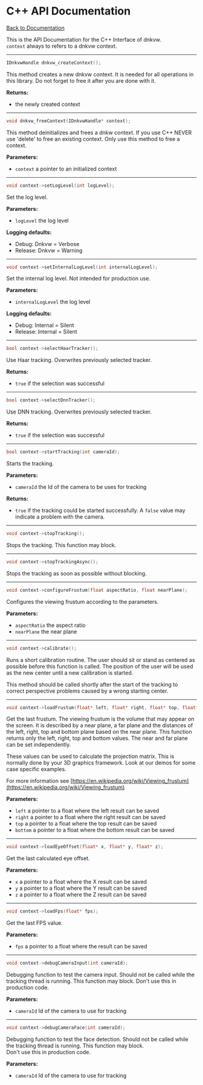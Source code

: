 # C++ API Documentation
[Back to Documentation](index.md)

This is the API Documentation for the C++ Interface of dnkvw.  
`context` always to refers to a dnkvw context.

<hr>

```C++
IDnkvwHandle dnkvw_createContext();
```
This method creates a new dnkvw context. 
It is needed for all operations in this library. 
Do not forget to free it after you are done with it.

**Returns:**
* the newly created context

<hr>

```C++
void dnkvw_freeContext(IDnkvwHandle* context);
```
This method deinitializes and frees a dnkw context.
If you use C++ NEVER use 'delete' to free an existing context.
Only use this method to free a context.

**Parameters:**
* `context` a pointer to an initialized context

<hr>

```C++
void context->setLogLevel(int logLevel);
```
Set the log level.

**Parameters:**
* `logLevel` the log level

**Logging defaults:**
* Debug: Dnkvw = Verbose
* Release: Dnkvw = Warning

<hr>

```C++
void context->setInternalLogLevel(int internalLogLevel);
```
Set the internal log level.
Not intended for production use.
 
**Parameters:**
* `internalLogLevel` the log level

**Logging defaults:**
* Debug: Internal = Silent
* Release: Internal = Silent

<hr>

```C++
bool context->selectHaarTracker();
```
Use Haar tracking. 
Overwrites previously selected tracker.

**Returns:**
* `true` if the selection was successful

<hr>

```C++
bool context->selectDnnTracker();
```
Use DNN tracking. 
Overwrites previously selected tracker.

**Returns:**
* `true` if the selection was successful

<hr>

```C++
bool context->startTracking(int cameraId);
```
Starts the tracking.

**Parameters:**
* `cameraId` the Id of the camera to be uses for tracking

**Returns:**
* `true` if the tracking could be started successfully. 
  A `false` value may indicate a problem with the camera.

<hr>

```C++
void context->stopTracking();
```
Stops the tracking.
This function may block.

<hr>

```C++
void context->stopTrackingAsync();
```
Stops the tracking as soon as possible without blocking.

<hr>

```C++
void context->configureFrustum(float aspectRatio, float nearPlane);
```
Configures the viewing frustum according to the parameters.

**Parameters:**
* `aspectRatio` the aspect ratio
* `nearPlane` the near plane

<hr>

```C++
void context->calibrate();
```
Runs a short calibration routine.
The user should sit or stand as centered as possible before this
function is called. The position of the user will be used as the new
center until a new calibration is started.

This method should be called shortly after the start of the tracking 
to correct perspective problems caused by a wrong starting center.

<hr>

```C++
void context->loadFrustum(float* left, float* right, float* top, float* bottom);
```
Get the last frustum.
The viewing frustum is the volume that may appear on the screen.
It is described by a near plane, a far plane and the distances of the
left, right, top and bottom plane based on the near plane.
This function returns only the left, right, top and bottom values.
The near and far plane can be set independently.

These values can be used to calculate the projection matrix. This is normally
done by your 3D graphics framework. Look at our demos for some case specific
examples.

For more information see 
[https://en.wikipedia.org/wiki/Viewing_frustum](https://en.wikipedia.org/wiki/Viewing_frustum)

**Parameters:**
* `left` a pointer to a float where the left result can be saved
* `right` a pointer to a float where the right result can be saved
* `top` a pointer to a float where the top result can be saved
* `bottom` a pointer to a float where the bottom result can be saved

<hr>

```C++
void context->loadEyeOffset(float* x, float* y, float* z);
```
Get the last calculated eye offset.

**Parameters:**
* `x` a pointer to a float where the X result can be saved
* `y` a pointer to a float where the Y result can be saved
* `z` a pointer to a float where the Z result can be saved

<hr>

```C++
void context->loadFps(float* fps);
```
Get the last FPS value.

**Parameters:**
* `fps` a pointer to a float where the result can be saved

<hr>

```C++
void context->debugCameraInput(int cameraId);
```
Debugging function to test the camera input. 
Should not be called while the tracking thread is running.
This function may block.
Don't use this in production code.

**Parameters:**
* `cameraId` Id of the camera to use for tracking

<hr>

```C++
void context->debugCameraFace(int cameraId);
```
Debugging function to test the face detection. 
Should not be called while the tracking thread is running.
This function may block.  
Don't use this in production code.

**Parameters:**
* `cameraId` Id of the camera to use for tracking
